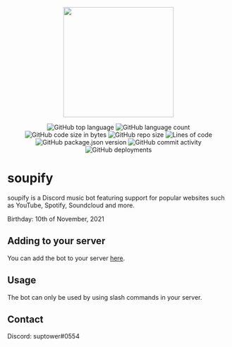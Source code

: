 <p align="center">
  <img src="https://i.imgur.com/8hL40D0.png" width="250" height="250">
</p>
<p align="center">
  <img alt="GitHub top language" src="https://img.shields.io/github/languages/top/suptower/soupify?color=success&style=for-the-badge">
  <img alt="GitHub language count" src="https://img.shields.io/github/languages/count/suptower/soupify?color=blueviolet&style=for-the-badge">
  <img alt="GitHub code size in bytes" src="https://img.shields.io/github/languages/code-size/suptower/soupify?color=brightgreen&style=for-the-badge">
  <img alt="GitHub repo size" src="https://img.shields.io/github/repo-size/suptower/soupify?style=for-the-badge">
  <img alt="Lines of code" src="https://img.shields.io/tokei/lines/github/suptower/soupify?color=important&style=for-the-badge">
  <img alt="GitHub package.json version" src="https://img.shields.io/github/package-json/v/suptower/soupify?color=red&style=for-the-badge">
  <img alt="GitHub commit activity" src="https://img.shields.io/github/commit-activity/y/suptower/soupify?style=for-the-badge">
  <img alt="GitHub deployments" src="https://img.shields.io/github/deployments/suptower/soupify/soupify-host1?style=for-the-badge">
</p>

# soupify
soupify is a Discord music bot featuring support for popular websites such as YouTube, Spotify, Soundcloud and more.


Birthday: 10th of November, 2021

## Adding to your server
You can add the bot to your server [here](https://discord.com/api/oauth2/authorize?client_id=908055328401272842&permissions=8&scope=bot%20applications.commands).

## Usage
The bot can only be used by using slash commands in your server.

## Contact
Discord:  suptower#0554
